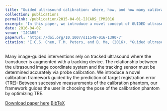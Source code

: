 ```yaml
---
title: "Guided ultrasound calibration: where, how, and how many calibration fiducials"
collection: publications
permalink: /publication/2015-04-01-IJCARS_CPM2016
excerpt: 'In this paper, we introduce a novel concept of GUIDED ultrasound calibration where the acquisition of ultrasound calibration fiducial is guided by a target registration error (TRE) model.'
date: 2016-04-02
venue: 'IJCARS'
paperurl: 'https://doi.org/10.1007/s11548-016-1390-7'
citation: 'E.C.S. Chen, T.M. Peters, and B. Ma, (2016). "Guided ultrasound calibration: where, how, and how many calibration fiducials"; in <i>International Journal of Computer Assisted Radiology and Surgery</i>, 11(6), pp. 889-898.'
---
```


Many image-guided interventions rely on tracked ultrasound where the transducer is augmented with a tracking device. The relationship between the ultrasound image coordinate system and the tracking sensor must be determined accurately via probe calibration. We introduce a novel calibration framework guided by the prediction of target registration error (TRE): Between successive measurements of the calibration phantom, our framework guides the user in choosing the pose of the calibration phantom by optimizing TRE.

[Download paper here](https://doi.org/10.1007/s11548-016-1390-7) [BibTeX](./../files/bibtex/CPM2016.bib)